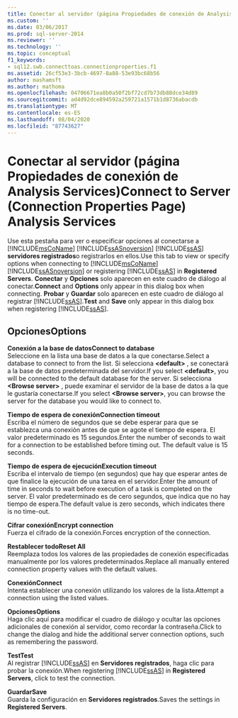 ```yaml
---
title: Conectar al servidor (página Propiedades de conexión de Analysis Services) | Microsoft Docs
ms.custom: ''
ms.date: 03/06/2017
ms.prod: sql-server-2014
ms.reviewer: ''
ms.technology: ''
ms.topic: conceptual
f1_keywords:
- sql12.swb.connecttoas.connectionproperties.f1
ms.assetid: 26cf53e3-3bcb-4697-8a88-53e93bc68b56
author: mashamsft
ms.author: mathoma
ms.openlocfilehash: 04706671ea8b0a50f2bf72cd7b73db88dce34d89
ms.sourcegitcommit: ad4d92dce894592a259721a1571b1d8736abacdb
ms.translationtype: MT
ms.contentlocale: es-ES
ms.lasthandoff: 08/04/2020
ms.locfileid: "87743627"
---
```

# <a name="connect-to-server-connection-properties-page-analysis-services"></a><span data-ttu-id="64ece-102">Conectar al servidor (página Propiedades de conexión de Analysis Services)</span><span class="sxs-lookup"><span data-stu-id="64ece-102">Connect to Server (Connection Properties Page) Analysis Services</span></span>
  <span data-ttu-id="64ece-103">Use esta pestaña para ver o especificar opciones al conectarse a [!INCLUDE[msCoName](../includes/msconame-md.md)] [!INCLUDE[ssASnoversion](../includes/ssasnoversion-md.md)] [!INCLUDE[ssAS](../includes/ssas-md.md)] **servidores registrados**o registrarlos en ellos.</span><span class="sxs-lookup"><span data-stu-id="64ece-103">Use this tab to view or specify options when connecting to [!INCLUDE[msCoName](../includes/msconame-md.md)] [!INCLUDE[ssASnoversion](../includes/ssasnoversion-md.md)] or registering [!INCLUDE[ssAS](../includes/ssas-md.md)] in **Registered Servers**.</span></span> <span data-ttu-id="64ece-104">**Conectar** y **Opciones** solo aparecen en este cuadro de diálogo al conectar.</span><span class="sxs-lookup"><span data-stu-id="64ece-104">**Connect** and **Options** only appear in this dialog box when connecting.</span></span> <span data-ttu-id="64ece-105">**Probar** y **Guardar** solo aparecen en este cuadro de diálogo al registrar [!INCLUDE[ssAS](../includes/ssas-md.md)].</span><span class="sxs-lookup"><span data-stu-id="64ece-105">**Test** and **Save** only appear in this dialog box when registering [!INCLUDE[ssAS](../includes/ssas-md.md)].</span></span>  
  
## <a name="options"></a><span data-ttu-id="64ece-106">Opciones</span><span class="sxs-lookup"><span data-stu-id="64ece-106">Options</span></span>  
 <span data-ttu-id="64ece-107">**Conexión a la base de datos**</span><span class="sxs-lookup"><span data-stu-id="64ece-107">**Connect to database**</span></span>  
 <span data-ttu-id="64ece-108">Seleccione en la lista una base de datos a la que conectarse.</span><span class="sxs-lookup"><span data-stu-id="64ece-108">Select a database to connect to from the list.</span></span> <span data-ttu-id="64ece-109">Si selecciona **\<default>** , se conectará a la base de datos predeterminada del servidor.</span><span class="sxs-lookup"><span data-stu-id="64ece-109">If you select **\<default>**, you will be connected to the default database for the server.</span></span> <span data-ttu-id="64ece-110">Si selecciona **\<Browse server>** , puede examinar el servidor de la base de datos a la que le gustaría conectarse.</span><span class="sxs-lookup"><span data-stu-id="64ece-110">If you select **\<Browse server>**, you can browse the server for the database you would like to connect to.</span></span>  
  
 <span data-ttu-id="64ece-111">**Tiempo de espera de conexión**</span><span class="sxs-lookup"><span data-stu-id="64ece-111">**Connection timeout**</span></span>  
 <span data-ttu-id="64ece-112">Escriba el número de segundos que se debe esperar para que se establezca una conexión antes de que se agote el tiempo de espera. El valor predeterminado es 15 segundos.</span><span class="sxs-lookup"><span data-stu-id="64ece-112">Enter the number of seconds to wait for a connection to be established before timing out. The default value is 15 seconds.</span></span>  
  
 <span data-ttu-id="64ece-113">**Tiempo de espera de ejecución**</span><span class="sxs-lookup"><span data-stu-id="64ece-113">**Execution timeout**</span></span>  
 <span data-ttu-id="64ece-114">Escriba el intervalo de tiempo (en segundos) que hay que esperar antes de que finalice la ejecución de una tarea en el servidor.</span><span class="sxs-lookup"><span data-stu-id="64ece-114">Enter the amount of time in seconds to wait before execution of a task is completed on the server.</span></span> <span data-ttu-id="64ece-115">El valor predeterminado es de cero segundos, que indica que no hay tiempo de espera.</span><span class="sxs-lookup"><span data-stu-id="64ece-115">The default value is zero seconds, which indicates there is no time-out.</span></span>  
  
 <span data-ttu-id="64ece-116">**Cifrar conexión**</span><span class="sxs-lookup"><span data-stu-id="64ece-116">**Encrypt connection**</span></span>  
 <span data-ttu-id="64ece-117">Fuerza el cifrado de la conexión.</span><span class="sxs-lookup"><span data-stu-id="64ece-117">Forces encryption of the connection.</span></span>  
  
 <span data-ttu-id="64ece-118">**Restablecer todo**</span><span class="sxs-lookup"><span data-stu-id="64ece-118">**Reset All**</span></span>  
 <span data-ttu-id="64ece-119">Reemplaza todos los valores de las propiedades de conexión especificadas manualmente por los valores predeterminados.</span><span class="sxs-lookup"><span data-stu-id="64ece-119">Replace all manually entered connection property values with the default values.</span></span>  
  
 <span data-ttu-id="64ece-120">**Conexión**</span><span class="sxs-lookup"><span data-stu-id="64ece-120">**Connect**</span></span>  
 <span data-ttu-id="64ece-121">Intenta establecer una conexión utilizando los valores de la lista.</span><span class="sxs-lookup"><span data-stu-id="64ece-121">Attempt a connection using the listed values.</span></span>  
  
 <span data-ttu-id="64ece-122">**Opciones**</span><span class="sxs-lookup"><span data-stu-id="64ece-122">**Options**</span></span>  
 <span data-ttu-id="64ece-123">Haga clic aquí para modificar el cuadro de diálogo y ocultar las opciones adicionales de conexión al servidor, como recordar la contraseña.</span><span class="sxs-lookup"><span data-stu-id="64ece-123">Click to change the dialog and hide the additional server connection options, such as remembering the password.</span></span>  
  
 <span data-ttu-id="64ece-124">**Test**</span><span class="sxs-lookup"><span data-stu-id="64ece-124">**Test**</span></span>  
 <span data-ttu-id="64ece-125">Al registrar [!INCLUDE[ssAS](../includes/ssas-md.md)] en **Servidores registrados**, haga clic para probar la conexión.</span><span class="sxs-lookup"><span data-stu-id="64ece-125">When registering [!INCLUDE[ssAS](../includes/ssas-md.md)] in **Registered Servers**, click to test the connection.</span></span>  
  
 <span data-ttu-id="64ece-126">**Guardar**</span><span class="sxs-lookup"><span data-stu-id="64ece-126">**Save**</span></span>  
 <span data-ttu-id="64ece-127">Guarda la configuración en **Servidores registrados**.</span><span class="sxs-lookup"><span data-stu-id="64ece-127">Saves the settings in **Registered Servers**.</span></span>  
  
  
